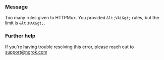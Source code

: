
### Message
Too many rules given to HTTPMux. You provided `&lt;VAL&gt;` rules, but the limit is `&lt;MAX&gt;`.

### Further help
If you're having trouble resolving this error, please reach out to [support@ngrok.com](mailto:support@ngrok.com?subject=Help%20with%20ERR_NGROK_2067)

